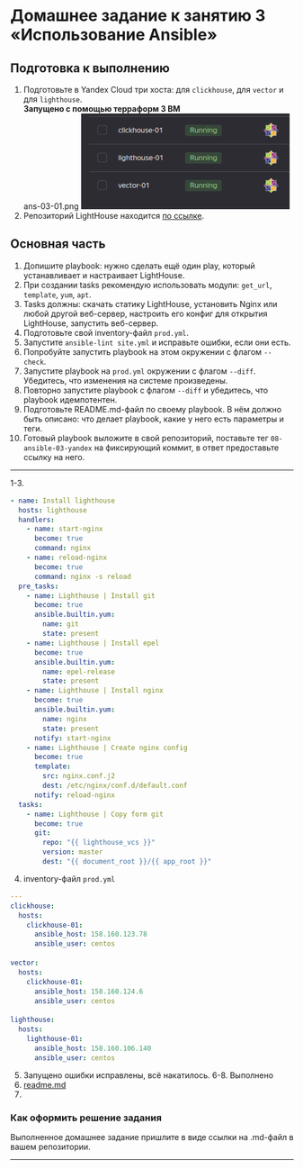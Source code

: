 # Домашнее задание к занятию 3 «Использование Ansible»

## Подготовка к выполнению

1. Подготовьте в Yandex Cloud три хоста: для `clickhouse`, для `vector` и для `lighthouse`.  
**Запущено с помощью терраформ 3 ВМ**  
ans-03-01.png
![ans-03-01.png](https://github.com/Alexander-Sharygin/devops-netology/blob/main/HomeWork/img/ans-03-01.png)
2. Репозиторий LightHouse находится [по ссылке](https://github.com/VKCOM/lighthouse).

## Основная часть

1. Допишите playbook: нужно сделать ещё один play, который устанавливает и настраивает LightHouse.
2. При создании tasks рекомендую использовать модули: `get_url`, `template`, `yum`, `apt`.
3. Tasks должны: скачать статику LightHouse, установить Nginx или любой другой веб-сервер, настроить его конфиг для открытия LightHouse, запустить веб-сервер.
4. Подготовьте свой inventory-файл `prod.yml`.
5. Запустите `ansible-lint site.yml` и исправьте ошибки, если они есть.
6. Попробуйте запустить playbook на этом окружении с флагом `--check`.
7. Запустите playbook на `prod.yml` окружении с флагом `--diff`. Убедитесь, что изменения на системе произведены.
8. Повторно запустите playbook с флагом `--diff` и убедитесь, что playbook идемпотентен.
9. Подготовьте README.md-файл по своему playbook. В нём должно быть описано: что делает playbook, какие у него есть параметры и теги.
10. Готовый playbook выложите в свой репозиторий, поставьте тег `08-ansible-03-yandex` на фиксирующий коммит, в ответ предоставьте ссылку на него.

---

1-3. 
```yaml
- name: Install lighthouse
  hosts: lighthouse
  handlers:
    - name: start-nginx
      become: true
      command: nginx
    - name: reload-nginx
      become: true
      command: nginx -s reload
  pre_tasks:
    - name: Lighthouse | Install git
      become: true
      ansible.builtin.yum:
        name: git
        state: present
    - name: Lighthouse | Install epel
      become: true
      ansible.builtin.yum:
        name: epel-release
        state: present
    - name: Lighthouse | Install nginx
      become: true
      ansible.builtin.yum:
        name: nginx
        state: present
      notify: start-nginx
    - name: Lighthouse | Create nginx config
      become: true
      template:
        src: nginx.conf.j2
        dest: /etc/nginx/conf.d/default.conf
      notify: reload-nginx
  tasks:
    - name: Lighthouse | Copy form git
      become: true
      git:
        repo: "{{ lighthouse_vcs }}"
        version: master
        dest: "{{ document_root }}/{{ app_root }}"
```
4. inventory-файл `prod.yml`  
```yaml
---
clickhouse:
  hosts:
    clickhouse-01:
      ansible_host: 158.160.123.78
      ansible_user: centos

vector:
  hosts:
    clickhouse-01:
      ansible_host: 158.160.124.6
      ansible_user: centos

lighthouse:
  hosts:
    lighthouse-01:
      ansible_host: 158.160.106.140
      ansible_user: centos
```
5. Запущено ошибки исправлены, всё накатилось.
6-8. Выполнено  
9. [readme.md](https://github.com/Alexander-Sharygin/devops-netology/blob/main/HomeWork/ansible/08-ansible-03-yandex/playbook/README.md)  
10. 
### Как оформить решение задания

Выполненное домашнее задание пришлите в виде ссылки на .md-файл в вашем репозитории.

---
